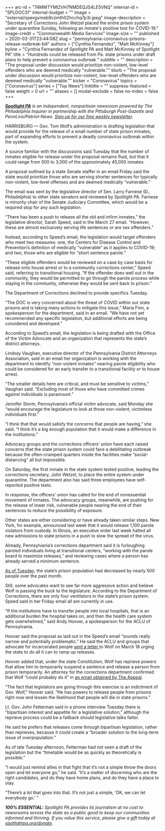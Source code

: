 +++
arc-id = "74MMTYMI2VH7NMDEQJS4LE5VNQ"
internal-id = "SPLDOC31"
internal-budget = ""
image = "external/spexgvmeb9czmth02hcchq7p3r.jpeg"
image-description = "Secretary of Corrections John Wetzel placed the entire prison system under quarantine Sunday, following an inmate's positive test for COVID-19."
image-credit = "Commonwealth Media Services"
image-size = ""
published = 2020-03-31T23:44:08Z
slug = "pennsylvania-coronavirus-prisons-release-outbreak-bill"
authors = ["Cynthia Fernandez", "Matt McKinney"]
byline = "Cynthia Fernandez of Spotlight PA and Matt McKinney of Spotlight PA"
title = "Hundreds could be released from Pa. state prisons under draft plans to help prevent a coronavirus outbreak "
subtitle = ""
description = "The proposal under discussion would prioritize non-violent, low-level offenders who are deemed medically \"vulnerable.\""
blurb = "The proposal under discussion would prioritize non-violent, low-level offenders who are deemed medically \"vulnerable.\""
kicker = "Coronavirus"
topics = ["Coronavirus"]
series = ["Top News"]
linktitle = ""
suppress-featured = false
weight = 0
url = ""
aliases = []
modal-exclude = false
no-index = false
+++

<a href="https://www.spotlightpa.org/"><i><b>Spotlight PA</b></i></a><i> is an independent, nonpartisan newsroom powered by The Philadelphia Inquirer in partnership with the Pittsburgh Post-Gazette and PennLive/Patriot-News. </i><a href="https://www.spotlightpa.org/newsletters"><i>Sign up for our free weekly newsletter</i></a><i>.</i>

HARRISBURG — Gov. Tom Wolf’s administration is drafting legislation that would provide for the release of a small number of state prison inmates, part of expanding efforts to prevent a deadly coronavirus outbreak within the system.

A source familiar with the discussions said Tuesday that the number of inmates eligible for release under the proposal remains fluid, but that it could range from 500 to 3,000 of the approximately 45,000 inmates.

A proposal outlined by a state Senate staffer in an email Friday said the state would prioritize those who are serving shorter sentences for typically non-violent, low-level offenses and are deemed medically “vulnerable.”

The email was sent by the legislative director of Sen. Larry Farnese (D., Philadelphia) to other state senators and reviewed by Spotlight PA. Farnese is minority chair of the Senate Judiciary Committee, which would be a required stop for any such legislation.

“There has been a push to release all the old and infirm inmates,” the legislative director, Sarah Speed, said in the March 27 email. “However, these are almost exclusively serving life sentences or are sex offenders.”

Instead, according to Speed’s email, the legislation would target offenders who meet two measures: one, the Centers for Disease Control and Prevention’s definition of medically “vulnerable” as it applies to COVID-19; and two, those who are eligible for “short sentence parole.”

“These eligible offenders would be reviewed on a case by case basis for release onto house arrest or to a community corrections center,” Speed said, referring to transitional housing. “If the offender does well out in the community, they would be permitted to go through the parole process while staying in the community, otherwise they would be sent back to prison.”

<script src="https://www.spotlightpa.org/embed.js" async></script><div data-spl-embed-version="1" data-spl-src="https://www.spotlightpa.org/embeds/donate/"></div>

The Department of Corrections declined to provide specifics Tuesday.

“The DOC is very concerned about the threat of COVID within our state prisons and is taking many actions to mitigate this issue,” Maria Finn, a spokesperson for the department, said in an email. “We have not yet recommended any specific legislation, but additional efforts are being considered and developed.”

According to Speed’s email, the legislation is being drafted with the Office of the Victim Advocate and an organization that represents the state’s district attorneys.

Lindsay Vaughan, executive director of the Pennsylvania District Attorneys Association, said in an email her organization is working with the department to identify “non-violent inmates” nearing parole eligibility who could be considered for an early transfer to a transitional facility or to house arrest.

“The smaller details here are critical, and must be sensitive to victims,” Vaughan said. “Excluding most of those who have committed crimes against individuals is paramount.”

Jennifer Storm, Pennsylvania’s official victim advocate, said Monday she “would encourage the legislature to look at those non-violent, victimless individuals first.”

“I think that that would satisfy the concerns that people are having,” she said. “I think it’s a big enough population that it would make a difference in the institutions.”

Advocacy groups and the corrections officers’ union have each raised concerns that the state prison system could face a debilitating outbreak because the often-cramped quarters inside the facilities make “social-distancing” all but impossible.

On Saturday, the first inmate in the state system tested positive, leading the corrections secretary, John Wetzel, to place the entire system under quarantine. The department also has said three employees have self-reported positive tests.

In response, the officers’ union has called for the end of nonessential movement of inmates. The advocacy groups, meanwhile, are pushing for the release of lower risk, vulnerable people nearing the end of their sentences to reduce the possibility of exposure.

Other states are either considering or have already taken similar steps. New York, for example, announced last week that it would release 1,100 parole violators from custody. In Illinois, an executive order last week halted all new admissions to state prisons in a push to slow the spread of the virus.

Already, Pennsylvania’s corrections department said it is furloughing paroled individuals living at transitional centers, “working with the parole board to maximize releases,” and reviewing cases where a person has already served a minimum sentence.

<script src="https://www.spotlightpa.org/embed.js" async></script><div data-spl-embed-version="1" data-spl-src="https://www.spotlightpa.org/embeds/newsletter/"></div>

<a href="https://www.cor.pa.gov/Pages/COVID-19-Dashboard.aspx">As of Tuesday,</a> the state’s prison population had decreased by nearly 500 people over the past month.

Still, some advocates want to see far more aggressive action and believe Wolf is passing the buck to the legislature. According to the Department of Corrections, there are only four ventilators in the state’s prison system. Speed said in her Friday email all are currently in use.

“If the institutions have to transfer people into local hospitals, that is an additional burden the hospital takes on, and then the health care system gets overwhelmed,” said Andy Hoover, a spokesperson for the ACLU of Pennsylvania.

Hoover said the proposal as laid out in the Speed’s email “sounds really narrow and potentially problematic.” He said the ACLU and groups that advocate for incarcerated people <a href="https://www.aclupa.org/sites/default/files/ltr_governor_wolf_-_immediate_action_required_for_covid-19_final3.pdf">sent a letter </a>to Wolf on March 18 urging the state to do all it can to ramp up releases.

Hoover added that, under the state Constitution, Wolf has reprieve powers that allow him to temporarily suspend a sentence and release a person from prison temporarily. An attorney for the corrections department confirmed that Wolf “could probably do it” in <a href="https://theappeal.org/pennsylvania-coronavirus-governor-prison-reprieves/">an email obtained by The Appeal</a>.

“The fact that legislators are going through this exercise is an indictment of Gov. Wolf,” Hoover said. “He has powers to release people from prisons right now and lessen the likelihood that people will die in state prisons.”

Lt. Gov. John Fetterman said in a phone interview Tuesday there is “bipartisan interest and appetite for a legislative solution,” although the reprieve process could be a fallback should legislative talks falter.

He said he prefers that releases come through bipartisan legislation, rather than reprieves, because it could create a “broader solution to the long-term issue of overpopulation.”

As of late Tuesday afternoon, Fetterman had not seen a draft of the legislation but the “timetable would be as quickly as theoretically is possible.”

“I would just remind allies in that fight that it’s not a simple throw the doors open and let everyone go,” he said. “It’s a matter of discerning who are the right candidates, and do they have home plans, and do they have a place to stay.

“There’s a lot that goes into that. It’s not just a simple, ‘OK, we can let everybody go.’ ”

<i><b>100% ESSENTIAL: </b></i><i>Spotlight PA provides its journalism at no cost to newsrooms across the state as a public good to keep our communities informed and thriving. If you value this service, please give a gift today at </i><a href="https://www.spotlightpa.org/donate"><i>spotlightpa.org/donate</i></a><i>.</i>

<script src="https://www.spotlightpa.org/embed.js" async></script><div data-spl-embed-version="1" data-spl-src="https://www.spotlightpa.org/embeds/tips/?tip_text=Do%20you%20have%20a%20tip%20about%20%3Cb%3Ehow%20Pa.'s%20government%20is%20responding%20to%20the%20coronavirus%3C%2Fb%3E%3F%20Tell%20us."></div>
